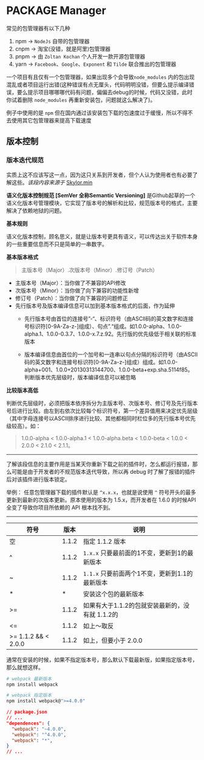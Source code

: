 # PACKAGE Manager

常见的包管理器有以下几种

1. npm -> `NodeJs` 自带的包管理器
2. cnpm -> 淘宝(没错，就是阿里)包管理器
3. pnpm -> 由 `Zoltan Kochan` 个人开发一款开源包管理器
4. yarn -> `Facebook`、`Google`、`Exponent` 和 `Tilde` 联合推出的包管理器

一个项目有且仅有一个包管理器，如果出现多个会导致`node_modules` 内的包出现混乱或者项目运行出错(这种错误有点无厘头，代码明明没错，但要么提示编译错误，要么提示项目哪哪哪代码有问题，偏偏去debug的时候，代码又没错，此时你试着删除 `node_modules` 再重新安装包，问题就这么解决了)。

例子中使用的是 `npm` 但在国内通过该安装包下载的包速度过于缓慢，所以不得不去使用其它包管理器来提高下载速度

## 版本控制

### 版本迭代规范

实质上这不应该写这一点，因为这只关系到开发者，但个人认为使用者也有必要了解这些。*该段内容来源于* [Skylor.min](#https://www.cnblogs.com/skylor/p/9675646.html)

**语义化版本控制规范 [SemVer 全称Semantic Versioning]** 是Github起草的一个语义化版本号管理模块，它实现了版本号的解析和比较，规范版本号的格式，主要解决了依赖地狱的问题。

**基本规则**

语义化版本控制，顾名思义，就是让版本号更具有语义，可以传达出关于软件本身的一些重要信息而不只是简单的一串数字。

**基本版本格式**

> 主版本号（Major）.次版本号（Minor）.修订号（Patch）

 * 主版本号（Major）：当你做了不兼容的API修改
 * 次版本号（Minor）：当你做了向下兼容的功能性新增
 * 修订号（Patch）：当你做了向下兼容的问题修正
 * 先行版本号及版本编译信息可以加到基本版本格式的后面，作为延伸
    * 先行版本号由首位的连接号”-“、标识符号（由ASCII码的英文数字和连接号标识符[0-9A-Za-z-]组成）、句点”.“组成。如1.0.0-alpha、1.0.0-alpha.1、1.0.0-0.3.7、1.0.0-x.7.z.92。先行版的优先级低于相关联的标准版本

    * 版本编译信息由首位的一个加号和一连串以句点分隔的标识符号（由ASCII码的英文数字和连接号标识符[0-9A-Za-z-]组成）组成。如1.0.0-alpha+001、1.0.0+20130313144700、1.0.0-beta+exp.sha.5114f85。判断版本优先层级时，版本编译信息可以被忽略

**比较版本高低**

判断优先层级时，必须把版本依序拆分为主版本号、次版本号、修订号及先行版本号后进行比较。由左到右依次比较每个标识符号，第一个差异值用来决定优先层级（其中字母连接号以ASCII排序进行比较、其他都相同时栏位多的先行版本号优先级较高）。如：

> 1.0.0-alpha < 1.0.0-alpha.1 < 1.0.0-alpha.beta < 1.0.0-beta < 1.0.0 < 2.0.0 < 2.1.0 < 2.1.1。

---

了解该段信息的主要作用是当某天你重新下载之前的插件时，怎么都运行报错，那么可能是由于开发者的不规范版本迭代导致，所以再 debug 时了解了报错的插件后对该插件进行版本锁定。

举例：
任意包管理器下载的插件默认是 `^x.x.x`，也就是说使用 `^` 符号开头的最多更新到最新的次版本更新。原本使用的版本为 1.5.x，而开发者在 1.6.0 的时候API全变了导致你项目所依赖的 API 根本找不到。

---

符号 | 版本 | 说明
-|-|-
空  | 1.1.2 | 指定 1.1.2 版本
^ | 1.1.2 | `1.x.x` 只要最前面的1不变，更新到1的最新版本
~ | 1.1.2 | `1.1.x` 只要前面两个1不变，更新到1.1的最新版本
* | *     | 安装这个包的最新版本
>= | 1.1.2 | 如果有大于1.1.2的包就安装最新的，没有就 1.1.2的
<= | 1.1.2 | 如上～取反
>= 1.1.2 && < 2.0.0 | 1.1.2 | 如上，但要小于 2.0.0

通常在安装的时候，如果不指定版本号，那么默认下载最新版，如果指定版本号，那么就想这样。

```bash
# webpack 最新版本
npm install webpack

# webpack 指定版本
npm install webpack@">=4.0.0"
```

```json
// package.json
// ...
"dependences": {
  "webpack": "~4.0.0",
  "webpack": "^4.0.0",
  "webpack": "*",
}
// ...
```
